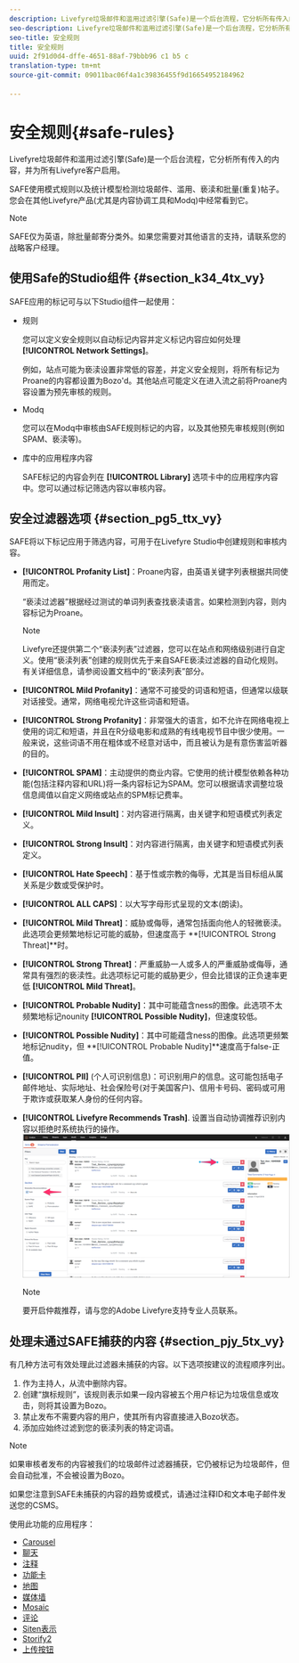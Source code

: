 ```yaml
---
description: Livefyre垃圾邮件和滥用过滤引擎(Safe)是一个后台流程，它分析所有传入的内容，并为所有Livefyre客户启用。
seo-description: Livefyre垃圾邮件和滥用过滤引擎(Safe)是一个后台流程，它分析所有传入的内容，并为所有Livefyre客户启用。
seo-title: 安全规则
title: 安全规则
uuid: 2f91d0d4-dffe-4651-88af-79bbb96 c1 b5 c
translation-type: tm+mt
source-git-commit: 09011bac06f4a1c39836455f9d16654952184962

---
```



# 安全规则{#safe-rules}

Livefyre垃圾邮件和滥用过滤引擎(Safe)是一个后台流程，它分析所有传入的内容，并为所有Livefyre客户启用。



SAFE使用模式规则以及统计模型检测垃圾邮件、滥用、亵渎和批量(重复)帖子。您会在其他Livefyre产品(尤其是内容协调工具和Modq)中经常看到它。

>[!NOTE]
>
>SAFE仅为英语，除批量邮寄分类外。如果您需要对其他语言的支持，请联系您的战略客户经理。

## 使用Safe的Studio组件 {#section_k34_4tx_vy}

SAFE应用的标记可与以下Studio组件一起使用：

* 规则

   您可以定义安全规则以自动标记内容并定义标记内容应如何处理 **[!UICONTROL Network Settings]**。

   例如，站点可能为亵渎设置非常低的容差，并定义安全规则，将所有标记为Proane的内容都设置为Bozo&#39;d。其他站点可能定义在进入流之前将Proane内容设置为预先审核的规则。

* Modq

   您可以在Modq中审核由SAFE规则标记的内容，以及其他预先审核规则(例如SPAM、亵渎等)。

* 库中的应用程序内容

   SAFE标记的内容会列在 **[!UICONTROL Library]** 选项卡中的应用程序内容中。您可以通过标记筛选内容以审核内容。

## 安全过滤器选项 {#section_pg5_ttx_vy}

SAFE将以下标记应用于筛选内容，可用于在Livefyre Studio中创建规则和审核内容。

* **[!UICONTROL Profanity List]**：Proane内容，由英语关键字列表根据共同使用而定。

   “亵渎过滤器”根据经过测试的单词列表查找亵渎语言。如果检测到内容，则内容标记为Proane。

   >[!NOTE]
   >
   >Livefyre还提供第二个“亵渎列表”过滤器，您可以在站点和网络级别进行自定义。使用“亵渎列表”创建的规则优先于来自SAFE亵渎过滤器的自动化规则。有关详细信息，请参阅设置文档中的“亵渎列表”部分。

* **[!UICONTROL Mild Profanity]**：通常不可接受的词语和短语，但通常以级联对话接受。通常，网络电视允许这些词语和短语。
* **[!UICONTROL Strong Profanity]**：非常强大的语言，如不允许在网络电视上使用的词汇和短语，并且在R分级电影和成熟的有线电视节目中很少使用。一般来说，这些词语不用在粗体或不经意对话中，而且被认为是有意伤害监听器的目的。
* **[!UICONTROL SPAM]**：主动提供的商业内容。它使用的统计模型依赖各种功能(包括注释内容和URL)将一条内容标记为SPAM。您可以根据请求调整垃圾信息阈值以自定义网络或站点的SPM标记费率。
* **[!UICONTROL Mild Insult]**：对内容进行隔离，由关键字和短语模式列表定义。
* **[!UICONTROL Strong Insult]**：对内容进行隔离，由关键字和短语模式列表定义。
* **[!UICONTROL Hate Speech]**：基于性或宗教的侮辱，尤其是当目标组从属关系是少数或受保护时。
* **[!UICONTROL ALL CAPS]**：以大写字母形式呈现的文本(朗读)。
* **[!UICONTROL Mild Threat]**：威胁或侮辱，通常包括面向他人的轻微亵渎。此选项会更频繁地标记可能的威胁，但速度高于 **[!UICONTROL Strong Threat]**时。

* **[!UICONTROL Strong Threat]**：严重威胁一人或多人的严重威胁或侮辱，通常具有强烈的亵渎性。此选项标记可能的威胁更少，但会比错误的正负速率更低 **[!UICONTROL Mild Threat]**。

* **[!UICONTROL Probable Nudity]**：其中可能蕴含ness的图像。此选项不太频繁地标记nounity **[!UICONTROL Possible Nudity]**，但速度较低。

* **[!UICONTROL Possible Nudity]**：其中可能蕴含ness的图像。此选项更频繁地标记nudity，但 **[!UICONTROL Probable Nudity]**速度高于false-正值。

* **[!UICONTROL PII]** (个人可识别信息)：可识别用户的信息。这可能包括电子邮件地址、实际地址、社会保险号(对于美国客户)、信用卡号码、密码或可用于欺诈或获取某人身份的任何内容。
* **[!UICONTROL Livefyre Recommends Trash]**. 设置当自动协调推荐识别内容以拒绝时系统执行的操作。 ![](assets/mod_reco1.png)

   >[!NOTE]
   >
   >要开启仲裁推荐，请与您的Adobe Livefyre支持专业人员联系。

## 处理未通过SAFE捕获的内容 {#section_pjy_5tx_vy}

有几种方法可有效处理此过滤器未捕获的内容。以下选项按建议的流程顺序列出。

1. 作为主持人，从流中删除内容。
1. 创建“旗标规则”，该规则表示如果一段内容被五个用户标记为垃圾信息或攻击，则将其设置为Bozo。
1. 禁止发布不需要内容的用户，使其所有内容直接进入Bozo状态。
1. 添加应始终过滤到您的亵渎列表的特定词语。

>[!NOTE]
>
>如果审核者发布的内容被我们的垃圾邮件过滤器捕获，它仍被标记为垃圾邮件，但会自动批准，不会被设置为Bozo。

如果您注意到SAFE未捕获的内容的趋势或模式，请通过注释ID和文本电子邮件发送您的CSMS。



使用此功能的应用程序：

* [Carousel](/help/using/c-about-apps/c-carousel-app/c-carousel-app.md#c_carousel_app)
* [聊天](/help/using/c-about-apps/c-chat-app/c-chat-app.md#c_chat_app)
* [注释](/help/using/c-about-apps/c-comments/c-comments.md)
* [功能卡](/help/using/c-about-apps/c-feature-card-app/c-feature-card-app.md#c_feature_card_app)
* [地图](/help/using/c-about-apps/c-map-app/c-map-app.md#c_map_app)
* [媒体墙](/help/using/c-about-apps/c-media-wall-app/c-media-wall-app.md#c_media_wall_app)
* [Mosaic](/help/using/c-about-apps/c-mosaic-app/c-mosaic-app.md#c_mosaic_app)
* [评论](/help/using/c-about-apps/c-reviews-app/c-reviews-app.md#c_reviews_app)
* [Siten表示](/help/using/c-about-apps/c-sidenotes-app/c-sidenotes-app.md#c_sidenotes_app)
* [Storify2](/help/using/c-about-apps/c-storify2/c-storify2.md#c_storify2)
* [上传按钮](/help/using/c-about-apps/c-upload-button-app/c-upload-button-app.md#c_upload_button_app)

